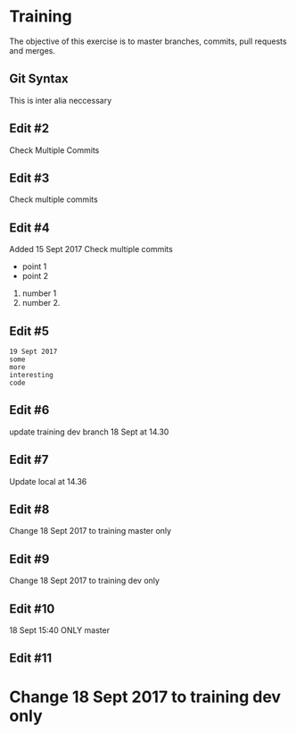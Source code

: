# Training
The objective of this exercise is to master branches, commits, pull requests and merges.
## Git Syntax
This is inter alia neccessary 
## Edit #2
Check Multiple Commits
## Edit #3
Check multiple commits
## Edit #4
Added 15 Sept 2017
Check multiple commits
- point 1
- point 2
1. number 1
2. number 2.
## Edit #5
```
19 Sept 2017
some
more
interesting
code
```
## Edit #6
update training dev branch 18 Sept at 14.30

## Edit #7
Update local at 14.36

## Edit #8
Change 18 Sept 2017 to training master only

## Edit #9 
Change 18 Sept 2017 to training dev only

## Edit #10
18 Sept 15:40 ONLY master
## Edit #11
Change 18 Sept 2017 to training dev only
=======




